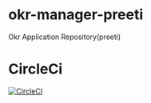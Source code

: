 # okr-manager-preeti
Okr Application Repository(preeti)

# CircleCi
[![CircleCI](https://circleci.com/gh/fs-101/okr-manager-preeti.svg?style=svg)](https://circleci.com/gh/fs-101/okr-manager-preeti)
